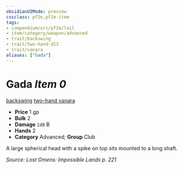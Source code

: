 ```yaml
---
obsidianUIMode: preview
cssclass: pf2e,pf2e-item
tags:
- compendium/src/pf2e/loil
- item/category/weapon/advanced
- trait/backswing
- trait/two-hand-d12
- trait/vanara
aliases: ["Gada"]
---
```

# Gada *Item 0*  
[backswing](rules/traits/backswing.md "Backswing Weapon Trait")  [two-hand <d12>](rules/traits/two-hand-d12.md "Two-Hand Weapon Trait")  [vanara](rules/traits/vanara-loil.md "Vanara Ancestry & Heritage Trait")  

- **Price** 1 gp
- **Bulk** 2
- **Damage** `1d8` B
- **Hands** 2
- **Category** Advanced; **Group** Club 

A large spherical head with a spike on top sits mounted to a long shaft.

*Source: Lost Omens: Impossible Lands p. 221*